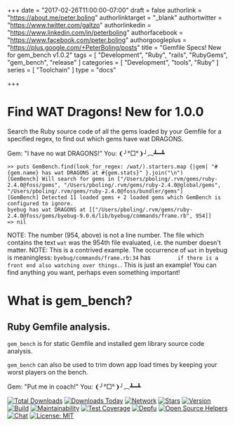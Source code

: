+++
date = "2017-02-26T11:00:00-07:00"
draft = false
authorlink = "https://about.me/peter.boling"
authorlinktarget = "_blank"
authortwitter = "https://www.twitter.com/galtzo"
authorlinkedin = "https://www.linkedin.com/in/peterboling"
authorfacebook = "https://www.facebook.com/peter.boling"
authorgoogleplus = "https://plus.google.com/+PeterBoling/posts"
title = "Gemfile Specs! New for gem_bench v1.0.2"
tags = [ "Development", "Ruby", "rails", "RubyGems", "gem_bench", "release" ]
categories = [ "Development", "tools", "Ruby" ]
series = [ "Toolchain" ]
type = "docs"

+++

# Find WAT Dragons! New for 1.0.0

Search the Ruby source code of all the gems loaded by your Gemfile for a specified regex, to find out which gems have wat DRAGONS.

Gem: "I have no wat DRAGONS!"
You: ❨╯°□°❩╯︵┻━┻

```
>> puts GemBench.find(look_for_regex: /wat/).starters.map {|gem| "#{gem.name} has wat DRAGONS at #{gem.stats}" }.join("\n")
[GemBench] Will search for gems in ["/Users/pboling/.rvm/gems/ruby-2.4.0@foss/gems", "/Users/pboling/.rvm/gems/ruby-2.4.0@global/gems", "/Users/pboling/.rvm/gems/ruby-2.4.0@foss/bundler/gems"]
[GemBench] Detected 11 loaded gems + 2 loaded gems which GemBench is configured to ignore.
byebug has wat DRAGONS at [["/Users/pboling/.rvm/gems/ruby-2.4.0@foss/gems/byebug-9.0.6/lib/byebug/commands/frame.rb", 954]]
=> nil
```

NOTE: The number (954, above) is not a line number. The file which contains the text `wat` was the 954th file evaluated, i.e. the number doesn't matter.
NOTE: This is a contrived example.  The occurrence of `wat` in byebug is meaningless: `byebug/commands/frame.rb:34` has `        if there is a front end also watching over things.`.  This is just an example!  You can find anything you want, perhaps even something important!

# What is gem_bench?

## Ruby Gemfile analysis.

`gem_bench` is for static Gemfile and installed gem library source code analysis.

`gem_bench` can also be used to trim down app load times by keeping your worst players on the bench.

Gem: "Put me in coach!"
You: ❨╯°□°❩╯︵┻━┻

[![Total Downloads](https://img.shields.io/gem/rt/gem_bench.svg)](https://github.com/pboling/gem_bench)
[![Downloads Today](https://img.shields.io/gem/rd/gem_bench.svg)](https://github.com/pboling/gem_bench)
[![Network](https://img.shields.io/github/forks/pboling/gem_bench.svg?style=social)](https://github.com/pboling/gem_bench/network)
[![Stars](https://img.shields.io/github/stars/pboling/gem_bench.svg?style=social)](https://github.com/pboling/gem_bench/stargazers)
[![Version](https://img.shields.io/gem/v/gem_bench.svg)](https://rubygems.org/gems/gem_bench)
[![Build](https://img.shields.io/travis/pboling/gem_bench.svg)](https://travis-ci.org/pboling/gem_bench)
[![Maintainability](https://api.codeclimate.com/v1/badges/fe504d4ab2fb77cecf7d/maintainability)](https://codeclimate.com/github/pboling/gem_bench/maintainability)
[![Test Coverage](https://api.codeclimate.com/v1/badges/fe504d4ab2fb77cecf7d/test_coverage)](https://codeclimate.com/github/pboling/gem_bench/test_coverage)
[![Depfu](https://badges.depfu.com/badges/a34c123a78a86496bbc2163b801089dd/count.svg)](https://depfu.com/github/pboling/activerecord-tablefree?project_id=5613)
[![Open Source Helpers](https://www.codetriage.com/pboling/gem_bench/badges/users.svg)](https://www.codetriage.com/pboling/gem_bench)
[![Chat](https://img.shields.io/gitter/room/pboling/gem_bench.svg)](https://gitter.im/pboling/gem_bench)
[![License: MIT](https://img.shields.io/badge/License-MIT-green.svg)](https://opensource.org/licenses/MIT)
